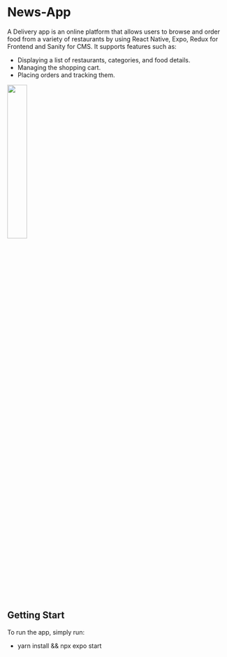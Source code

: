 # News-App
A Delivery app is an online platform that allows users to browse and order food from a variety of restaurants by using React Native, Expo, Redux for Frontend and Sanity for CMS. 
It supports features such as:
- Displaying a list of restaurants, categories, and food details.
- Managing the shopping cart.
- Placing orders and tracking them.
<img src="https://github.com/phamtrongsang11/Delivery-App/assets/101312630/f893289f-4419-4851-aa60-9631232322f7"  width="30%" height="30%">

## Getting Start
To run the app, simply run:
- yarn install && npx expo start



